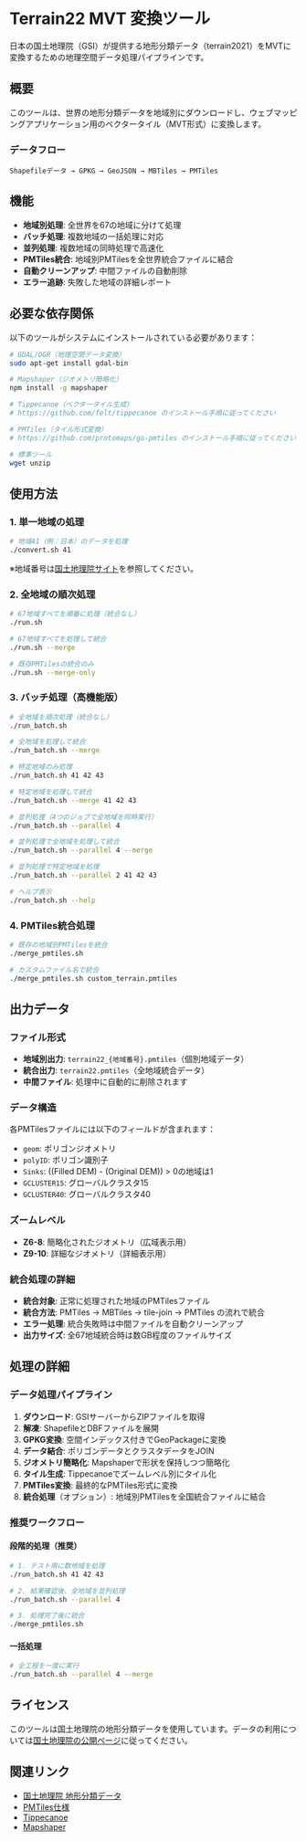 # Terrain22 MVT 変換ツール

日本の国土地理院（GSI）が提供する地形分類データ（terrain2021）をMVTに変換するための地理空間データ処理パイプラインです。

## 概要

このツールは、世界の地形分類データを地域別にダウンロードし、ウェブマッピングアプリケーション用のベクタータイル（MVT形式）に変換します。

### データフロー
```
Shapefileデータ → GPKG → GeoJSON → MBTiles → PMTiles
```

## 機能

- **地域別処理**: 全世界を67の地域に分けて処理
- **バッチ処理**: 複数地域の一括処理に対応
- **並列処理**: 複数地域の同時処理で高速化
- **PMTiles統合**: 地域別PMTilesを全世界統合ファイルに結合
- **自動クリーンアップ**: 中間ファイルの自動削除
- **エラー追跡**: 失敗した地域の詳細レポート

## 必要な依存関係

以下のツールがシステムにインストールされている必要があります：

```bash
# GDAL/OGR（地理空間データ変換）
sudo apt-get install gdal-bin

# Mapshaper（ジオメトリ簡略化）
npm install -g mapshaper

# Tippecanoe（ベクタータイル生成）
# https://github.com/felt/tippecanoe のインストール手順に従ってください

# PMTiles（タイル形式変換）
# https://github.com/protomaps/go-pmtiles のインストール手順に従ってください

# 標準ツール
wget unzip
```

## 使用方法

### 1. 単一地域の処理

```bash
# 地域41（例：日本）のデータを処理
./convert.sh 41
```

※地域番号は[国土地理院サイト](https://gisstar.gsi.go.jp/terrain2021/)を参照してください。

### 2. 全地域の順次処理

```bash
# 67地域すべてを順番に処理（統合なし）
./run.sh

# 67地域すべてを処理して統合
./run.sh --merge

# 既存PMTilesの統合のみ
./run.sh --merge-only
```

### 3. バッチ処理（高機能版）

```bash
# 全地域を順次処理（統合なし）
./run_batch.sh

# 全地域を処理して統合
./run_batch.sh --merge

# 特定地域のみ処理
./run_batch.sh 41 42 43

# 特定地域を処理して統合
./run_batch.sh --merge 41 42 43

# 並列処理（4つのジョブで全地域を同時実行）
./run_batch.sh --parallel 4

# 並列処理で全地域を処理して統合
./run_batch.sh --parallel 4 --merge

# 並列処理で特定地域を処理
./run_batch.sh --parallel 2 41 42 43

# ヘルプ表示
./run_batch.sh --help
```

### 4. PMTiles統合処理

```bash
# 既存の地域別PMTilesを統合
./merge_pmtiles.sh

# カスタムファイル名で統合
./merge_pmtiles.sh custom_terrain.pmtiles
```

## 出力データ

### ファイル形式
- **地域別出力**: `terrain22_{地域番号}.pmtiles`（個別地域データ）
- **統合出力**: `terrain22.pmtiles`（全地域統合データ）
- **中間ファイル**: 処理中に自動的に削除されます

### データ構造
各PMTilesファイルには以下のフィールドが含まれます：
- `geom`: ポリゴンジオメトリ
- `polyID`: ポリゴン識別子
- `Sinks`: ((Filled DEM) - (Original DEM)) > 0の地域は1
- `GCLUSTER15`: グローバルクラスタ15
- `GCLUSTER40`: グローバルクラスタ40

### ズームレベル
- **Z6-8**: 簡略化されたジオメトリ（広域表示用）
- **Z9-10**: 詳細なジオメトリ（詳細表示用）

### 統合処理の詳細
- **統合対象**: 正常に処理された地域のPMTilesファイル
- **統合方法**: PMTiles → MBTiles → tile-join → PMTiles の流れで統合
- **エラー処理**: 統合失敗時は中間ファイルを自動クリーンアップ
- **出力サイズ**: 全67地域統合時は数GB程度のファイルサイズ

## 処理の詳細

### データ処理パイプライン

1. **ダウンロード**: GSIサーバーからZIPファイルを取得
2. **解凍**: ShapefileとDBFファイルを展開
3. **GPKG変換**: 空間インデックス付きでGeoPackageに変換
4. **データ結合**: ポリゴンデータとクラスタデータをJOIN
5. **ジオメトリ簡略化**: Mapshaperで形状を保持しつつ簡略化
6. **タイル生成**: Tippecanoeでズームレベル別にタイル化
7. **PMTiles変換**: 最終的なPMTiles形式に変換
8. **統合処理**（オプション）: 地域別PMTilesを全国統合ファイルに結合

### 推奨ワークフロー

#### 段階的処理（推奨）
```bash
# 1. テスト用に数地域を処理
./run_batch.sh 41 42 43

# 2. 結果確認後、全地域を並列処理
./run_batch.sh --parallel 4

# 3. 処理完了後に統合
./merge_pmtiles.sh
```

#### 一括処理
```bash
# 全工程を一度に実行
./run_batch.sh --parallel 4 --merge
```

## ライセンス

このツールは国土地理院の地形分類データを使用しています。データの利用については[国土地理院の公開ページ](https://gisstar.gsi.go.jp/terrain2021/)に従ってください。

## 関連リンク

- [国土地理院 地形分類データ](https://gisstar.gsi.go.jp/terrain2021/)
- [PMTiles仕様](https://github.com/protomaps/PMTiles)
- [Tippecanoe](https://github.com/felt/tippecanoe)
- [Mapshaper](https://github.com/mbloch/mapshaper)